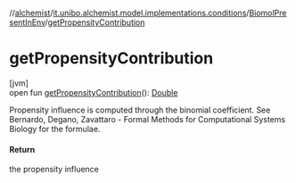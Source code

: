 //[alchemist](../../../index.md)/[it.unibo.alchemist.model.implementations.conditions](../index.md)/[BiomolPresentInEnv](index.md)/[getPropensityContribution](get-propensity-contribution.md)

# getPropensityContribution

[jvm]\
open fun [getPropensityContribution](get-propensity-contribution.md)(): [Double](https://kotlinlang.org/api/latest/jvm/stdlib/kotlin/-double/index.html)

Propensity influence is computed through the binomial coefficient. See Bernardo, Degano, Zavattaro - Formal Methods for Computational Systems Biology for the formulae.

#### Return

the propensity influence
